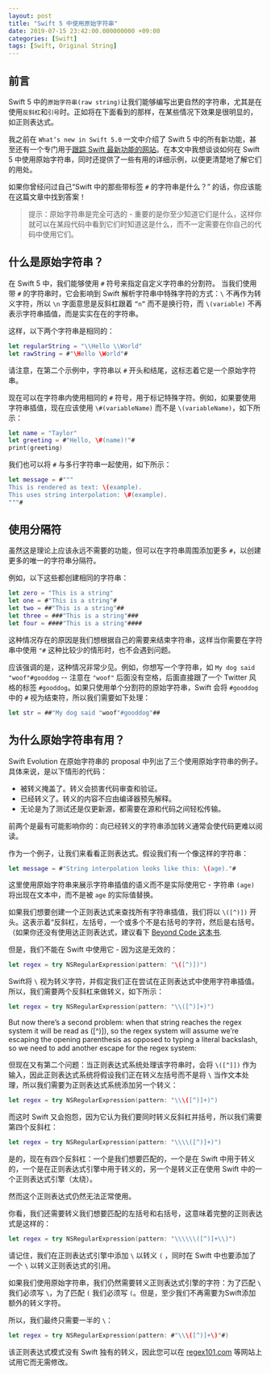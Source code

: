 ```yaml
---
layout: post
title: "Swift 5 中使用原始字符串"
date: 2019-07-15 23:42:00.000000000 +09:00
categories: [Swift]
tags: [Swift, Original String]
---
```


## 前言

Swift 5 中的`原始字符串(raw string)`让我们能够编写出更自然的字符串，尤其是在使用`反斜杠`和`引号`时。正如将在下面看到的那样，在某些情况下效果是很明显的，如正则表达式。

我之前在 `What’s new in Swift 5.0` 一文中介绍了 Swift 5 中的所有新功能，甚至还有一个专门用于[跟踪 Swift 最新功能的网站](https://www.whatsnewinswift.com)。在本文中我想谈谈如何在 Swift 5 中使用原始字符串，同时还提供了一些有用的详细示例，以便更清楚地了解它们的用处。

如果你曾经问过自己“Swift 中的那些带标签 `#` 的字符串是什么？” 的话，你应该能在这篇文章中找到答案！

> 提示：原始字符串是完全可选的 - 重要的是你至少知道它们是什么，这样你就可以在某段代码中看到它们时知道这是什么，而不一定需要在你自己的代码中使用它们。

## 什么是原始字符串？

在 Swift 5 中，我们能够使用 `#` 符号来指定自定义字符串的分割符。 当我们使用带 `#` 的字符串时，它会影响到 Swift 解析字符串中特殊字符的方式：`\` 不再作为转义字符，所以 `\n` 字面意思是反斜杠跟着 `“n”` 而不是换行符，而 `\(variable)` 不再表示字符串插值，而是实实在在的字符串。

这样，以下两个字符串是相同的：

```swift
let regularString = "\\Hello \\World"
let rawString = #"\Hello \World"#
```

请注意，在第二个示例中，字符串以 `#` 开头和结尾，这标志着它是一个原始字符串。

现在可以在字符串内使用相同的 `#` 符号，用于标记特殊字符。例如，如果要使用字符串插值，现在应该使用 `\#(variableName)` 而不是 `\(variableName)`，如下所示：

```swift
let name = "Taylor"
let greeting = #"Hello, \#(name)!"#
print(greeting)
```

我们也可以将 `#` 与多行字符串一起使用，如下所示：

```swift
let message = #"""
This is rendered as text: \(example).
This uses string interpolation: \#(example).
"""#
```

## 使用分隔符

虽然这是理论上应该永远不需要的功能，但可以在字符串周围添加更多 `#`，以创建更多的唯一的字符串分隔符。

例如，以下这些都创建相同的字符串：

```swift
let zero = "This is a string"
let one = #"This is a string"#
let two = ##"This is a string"##
let three = ###"This is a string"###
let four = ####"This is a string"####
```

这种情况存在的原因是我们想根据自己的需要来结束字符串，这样当你需要在字符串中使用 `"#` 这种比较少的情形时，也不会遇到问题。

应该强调的是，这种情况非常少见。例如，你想写一个字符串，如 `My dog said "woof"#gooddog` -- 注意在 `"woof"` 后面没有空格，后面直接跟了一个 Twitter 风格的标签 `#gooddog`。如果只使用单个分割符的原始字符串，Swift 会将 `#gooddog` 中的 `#` 视为结束符，所以我们需要如下处理：

```swift
let str = ##"My dog said "woof"#gooddog"##
```

## 为什么原始字符串有用？

Swift Evolution 在原始字符串的 proposal 中列出了三个使用原始字符串的例子。具体来说，是以下情形的代码：

- 被转义掩盖了。转义会损害代码审查和验证。
- 已经转义了。转义的内容不应由编译器预先解释。
- 无论是为了测试还是仅更新源，都需要在源和代码之间轻松传输。

前两个是最有可能影响你的：向已经转义的字符串添加转义通常会使代码更难以阅读。

作为一个例子，让我们来看看正则表达式。假设我们有一个像这样的字符串：

```swift
let message = #"String interpolation looks like this: \(age)."#
```

这里使用原始字符串来展示字符串插值的语义而不是实际使用它 - 字符串 `(age)` 将出现在文本中，而不是被 `age` 的实际值替换。

如果我们想要创建一个正则表达式来查找所有字符串插值，我们将以 `\([^)])` 开头。这表示着“反斜杠，左括号，一个或多个不是右括号的字符，然后是右括号。（如果你还没有使用达正则表达式，建议看下 [Beyond Code 这本书](https://www.hackingwithswift.com/store/beyond-code).

但是，我们不能在 Swift 中使用它 - 因为这是无效的：

```swift
let regex = try NSRegularExpression(pattern: "\([^)])")
```

Swift将 `\` 视为转义字符，并假定我们正在尝试在正则表达式中使用字符串插值。所以，我们需要两个反斜杠来做转义，如下所示：

```swift
let regex = try NSRegularExpression(pattern: "\\([^)]+)")
```

But now there’s a second problem: when that string reaches the regex system it will be read as ([^)]), so the regex system will assume we’re escaping the opening parenthesis as opposed to typing a literal backslash, so we need to add another escape for the regex system:

但现在又有第二个问题：当正则表达式系统处理该字符串时，会将 `\([^]])` 作为输入，因此正则表达式系统将假设我们正在转义左括号而不是将 `\` 当作文本处理，所以我们需要为正则表达式系统添加另一个转义：

```swift
let regex = try NSRegularExpression(pattern: "\\\([^)]+)")
```

而这时 Swift 又会抱怨，因为它认为我们要同时转义反斜杠并括号，所以我们需要第四个反斜杠：

```swift
let regex = try NSRegularExpression(pattern: "\\\\([^)]+)")
```

是的，现在有四个反斜杠：一个是我们想要匹配的，一个是在 Swift 中用于转义的，一个是在正则表达式引擎中用于转义的，另一个是转义正在使用 Swift 中的一个正则表达式引擎（太绕）。

然而这个正则表达式仍然无法正常使用。

你看，我们还需要转义我们想要匹配的左括号和右括号，这意味着完整的正则表达式是这样的：

```swift
let regex = try NSRegularExpression(pattern: "\\\\\\([^)]+\\)")
```

请记住，我们在正则表达式引擎中添加 `\` 以转义 `(` ，同时在 Swift 中也要添加了一个 `\` 以转义正则表达式的引用。

如果我们使用原始字符串，我们仍然需要转义正则表达式引擎的字符：为了匹配 `\` 我们必须写 `\`，为了匹配 `(` 我们必须写 `(`。但是，至少我们不再需要为Swift添加额外的转义字符。

所以，我们最终只需要一半的 `\`：

```swift
let regex = try NSRegularExpression(pattern: #"\\\([^)]+\)"#)
```

该正则表达式模式没有 Swift 独有的转义，因此您可以在 [regex101.com](https://regex101.com) 等网站上试用它而无需修改。